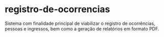 # registro-de-ocorrencias
Sistema com finalidade principal de viabilizar o registro de ocorrências, pessoas e ingressos, bem como a geração de relatórios em formato PDF.
